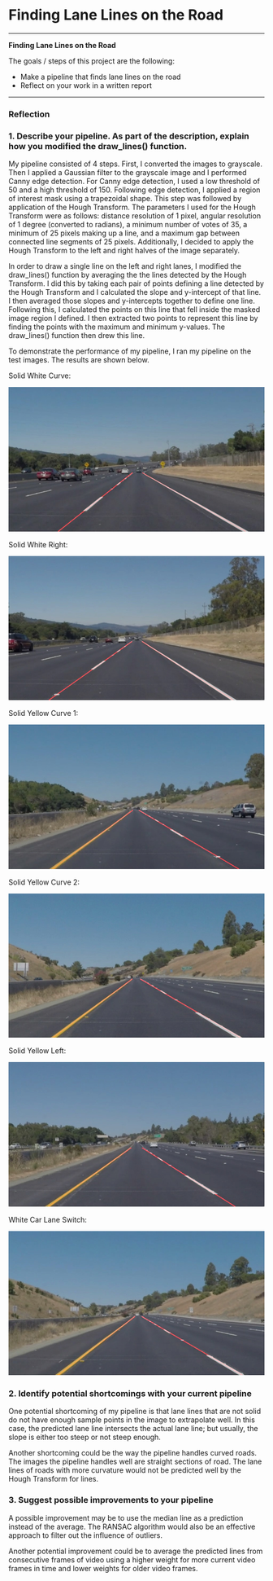# **Finding Lane Lines on the Road**

---

**Finding Lane Lines on the Road**

The goals / steps of this project are the following:
* Make a pipeline that finds lane lines on the road
* Reflect on your work in a written report


[//]: # (Image References)

[image1]: ./test_images_output/solidWhiteCurveOutput.jpg "Solid White Curve"
[image2]: ./test_images_output/solidWhiteRightOutput.jpg "Solid White Right"
[image3]: ./test_images_output/solidYellowCurve2Output.jpg "Solid Yellow Curve 2"
[image4]: ./test_images_output/solidYellowCurveOutput.jpg "Solid Yellow Curve 1"
[image5]: ./test_images_output/solidYellowLeftOutput.jpg "Solid Yellow Left"
[image6]: ./test_images_output/whiteCarLaneSwitchOutput.jpg "White Car Lane Switch"

---

### Reflection

### 1. Describe your pipeline. As part of the description, explain how you modified the draw_lines() function.

My pipeline consisted of 4 steps. First, I converted the images to grayscale. Then I applied a Gaussian filter to the
grayscale image and I performed Canny edge detection.  For Canny edge detection, I used a low threshold of 50 and a high
threshold of 150.  Following edge detection, I applied a region of interest mask using a trapezoidal shape.  This step
was followed by application of the Hough Transform.  The parameters I used for the Hough Transform were as follows:
distance resolution of 1 pixel, angular resolution of 1 degree (converted to radians), a minimum number of votes of 35,
a minimum of 25 pixels making up a line, and a maximum gap between connected line segments of 25 pixels.  Additionally,
I decided to apply the Hough Transform to the left and right halves of the image separately.

In order to draw a single line on the left and right lanes, I modified the draw_lines() function by averaging the the
lines detected by the Hough Transform.  I did this by taking each pair of points defining a line detected by the Hough
Transform and I calculated the slope and y-intercept of that line.  I then averaged those slopes and y-intercepts
together to define one line.  Following this, I calculated the points on this line that fell inside the masked image
region I defined.  I then extracted two points to represent this line by finding the points with the maximum and
minimum y-values.  The draw_lines() function then drew this line.

To demonstrate the performance of my pipeline, I ran my pipeline on the test images.  The results are shown below.

Solid White Curve:

![alt text][image1]

Solid White Right:

![alt text][image2]

Solid Yellow Curve 1:

![alt text][image4]

Solid Yellow Curve 2:

![alt text][image3]

Solid Yellow Left:

![alt text][image5]

White Car Lane Switch:

![alt text][image6]


### 2. Identify potential shortcomings with your current pipeline


One potential shortcoming of my pipeline is that lane lines that are not solid do not have enough sample points in the
image to extrapolate well.  In this case, the predicted lane line intersects the actual lane line; but usually, the
slope is either too steep or not steep enough.

Another shortcoming could be the way the pipeline handles curved roads.  The images the pipeline handles well are straight
sections of road.  The lane lines of roads with more curvature would not be predicted well by the Hough Transform for lines.


### 3. Suggest possible improvements to your pipeline

A possible improvement may be to use the median line as a prediction instead of the average.  The RANSAC algorithm would
also be an effective approach to filter out the influence of outliers.

Another potential improvement could be to average the predicted lines from consecutive frames of video using a higher
weight for more current video frames in time and lower weights for older video frames.

